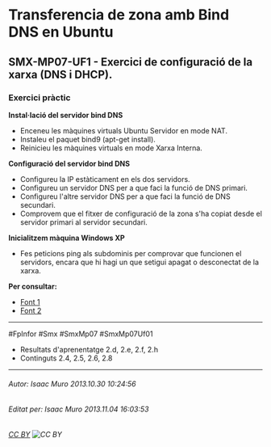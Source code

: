 # Transferencia de zona amb Bind DNS en Ubuntu
## SMX-MP07-UF1 - Exercici de configuració de la xarxa (DNS i DHCP).
### Exercici pràctic

**Instal·lació del servidor bind DNS**

- Enceneu les màquines virtuals Ubuntu Servidor en mode NAT.
- Instaleu el paquet bind9 (apt-get install). 
- Reinicieu les màquines virtuals en  mode Xarxa Interna.

**Configuració del servidor bind DNS**

- Configureu la IP estàticament en els dos servidors. 
- Configureu un servidor DNS per a que faci la funció de DNS primari. 
- Configureu l'altre servidor DNS per a que faci la funció de DNS secundari. 
- Comprovem que el fitxer de configuració de la zona s'ha copiat desde el servidor primari al servidor secundari. 

**Inicialitzem màquina Windows XP**

- Fes peticions ping als subdominis per comprovar que funcionen el servidors, encara que hi hagi un que setigui apagat o desconectat de la xarxa. 

**Per consultar:**

- [Font 1](http://www.josedomingo.org/pledin/2011/11/configuracion-de-un-servidor-dns-esclavo/)
- [Font 2](http://jesusvillaverde.com/external/howtos/bind/x57.html)

---

#FpInfor #Smx #SmxMp07 #SmxMp07Uf01

* Resultats d'aprenentatge 2.d, 2.e, 2.f, 2.h
* Continguts 2.4, 2.5, 2.6, 2.8
---

###### Autor: Isaac Muro 2013.10.30 10:24:56
###### Editat per: Isaac Muro 2013.11.04 16:03:53
###### [CC BY](https://creativecommons.org/licenses/by/4.0/) ![CC BY](https://licensebuttons.net/l/by/3.0/80x15.png)
